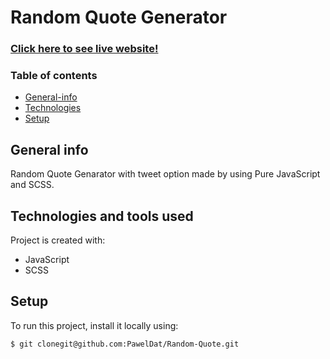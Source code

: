 # Random Quote Generator
### <a href="https://randomquotewebapp.netlify.app/">Click here to see live website!</a>
### Table of contents
* [General-info](#general-info)
* [Technologies](#technologies-and-tools-used)
* [Setup](#setup)

## General info
Random Quote Genarator with tweet option made by using Pure JavaScript and SCSS.
## Technologies and tools used
Project is created with:

* JavaScript
* SCSS
	
## Setup
To run this project, install it locally using:

```
$ git clonegit@github.com:PawelDat/Random-Quote.git
